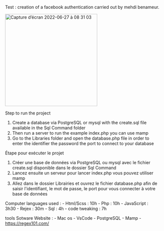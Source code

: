 Test : creation of a facebook authentication
carried out by mehdi benameur.

<img width="300" alt="Capture d’écran 2022-06-27 à 08 31 03" src="https://user-images.githubusercontent.com/86272006/175874170-83b2e4d3-fbfe-4e8d-903d-2f94c7995970.png">


Step to run the project

1) Create a database via PostgreSQL or mysql with the create.sql file available in the Sql Command folder
2) Then run a server to run the example index.php you can use mamp
3) Go to the Libraries folder and open the database.php file in order to enter the identifier the password the port to connect to your database


Étape pour exécuter le projet

1) Créer une base de données via PostgreSQL ou mysql avec le fichier create.sql disponible dans le dossier Sql Command
2) Lancez ensuite un serveur pour lancer index.php vous pouvez utiliser mamp
3) Allez dans le dossier Librairies et ouvrez le fichier database.php afin de saisir l'identifiant, le mot de passe, le port pour vous connecter à votre base de données



Computer languages used :
    - Html/Scss     : 10h
    - Php           : 10h
    - JavaScript    : 3h30
    - Rejex         : 30m
    - Sql           : 4h
    - code tweaking : 7h

tools Sotware Website :
    - Mac os 
    - VsCode
    - PostgreSQL
    - Mamp
    - https://regex101.com/
  









